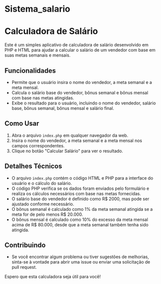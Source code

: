 # Sistema_salario

# Calculadora de Salário

Este é um simples aplicativo de calculadora de salário desenvolvido em PHP e HTML para ajudar a calcular o salário de um vendedor com base em suas metas semanais e mensais.

## Funcionalidades

- Permite que o usuário insira o nome do vendedor, a meta semanal e a meta mensal.
- Calcula o salário base do vendedor, bônus semanal e bônus mensal com base nas metas atingidas.
- Exibe o resultado para o usuário, incluindo o nome do vendedor, salário base, bônus semanal, bônus mensal e salário final.

## Como Usar

1. Abra o arquivo `index.php` em qualquer navegador da web.
2. Insira o nome do vendedor, a meta semanal e a meta mensal nos campos correspondentes.
3. Clique no botão "Calcular Salário" para ver o resultado.

## Detalhes Técnicos

- O arquivo `index.php` contém o código HTML e PHP para a interface do usuário e o cálculo do salário.
- O código PHP verifica se os dados foram enviados pelo formulário e realiza os cálculos necessários com base nas metas fornecidas.
- O salário base do vendedor é definido como R$ 2000, mas pode ser ajustado conforme necessário.
- O bônus semanal é calculado como 1% da meta semanal atingida se a meta for de pelo menos R$ 20.000.
- O bônus mensal é calculado como 10% do excesso da meta mensal acima de R$ 80.000, desde que a meta semanal também tenha sido atingida.

## Contribuindo

- Se você encontrar algum problema ou tiver sugestões de melhorias, sinta-se à vontade para abrir uma issue ou enviar uma solicitação de pull request.

Espero que esta calculadora seja útil para você!
